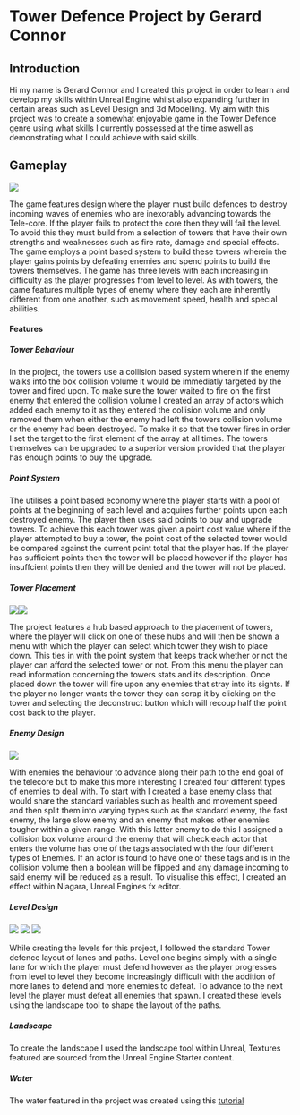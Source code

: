 # Tower Defence Project by Gerard Connor

## Introduction

Hi my name is Gerard Connor and I created this project in order to learn and develop my skills within Unreal Engine whilst also expanding further in certain areas such as Level Design and 3d Modelling. My aim with this project was to create a somewhat enjoyable game in the Tower Defence genre using what skills I currently possessed at the time aswell as demonstrating what I could achieve with said skills.

## Gameplay

![](imgs/GameShot.png)

The game features design where the player must build defences to destroy incoming waves of enemies who are inexorably advancing towards the Tele-core. If the player fails to protect the core then they will fail the level. To avoid this they must build from a selection of towers that have their own strengths and weaknesses such as fire rate, damage and special effects. The game employs a point based system to build these towers wherein the player gains points by defeating enemies and spend points to build the towers themselves. The game has three levels with each increasing in difficulty as the player progresses from level to level. As with towers, the game features multiple types of enemy where they each are inherently different from one another, such as movement speed, health and special abilities.

#### Features

##### Tower Behaviour 
In the project, the towers use a collision based system wherein if the enemy walks into the box collision volume it would be immediatly targeted by the tower and fired upon. To make sure the tower waited to fire on the first enemy that entered the collision volume I created an array of actors which added each enemy to it as they entered the collision volume and only removed them when either the enemy had left the towers collision volume or the enemy had been destroyed. To make it so that the tower fires in order I set the target to the first element of the array at all times. The towers themselves can be upgraded to a superior version provided that the player has enough points to buy the upgrade. 

##### Point System
The utilises a point based economy where the player starts with a pool of points at the beginning of each level and acquires further points upon each destroyed enemy. The player then uses said points to buy and upgrade towers. To achieve this each tower was given a point cost value where if the player attempted to buy a tower, the point cost of the selected tower would be compared against the current point total that the player has. If the player has sufficient points then the tower will be placed however if the player has insuffcient points then they will be denied and the tower will not be placed.

##### Tower Placement
![](imgs/PointsEx2.png)![](imgs/DeconEx.png)

The project features a hub based approach to the placement of towers, where the player will click on one of these hubs and will then be shown a menu with which the player can select which tower they wish to place down. This ties in with the point system that keeps track whether or not the player can afford the selected tower or not. From this menu the player can read information concerning the towers stats and its description. Once placed down the tower will fire upon any enemies that stray into its sights. If the player no longer wants the tower they can scrap it by clicking on the tower and selecting the deconstruct button which will recoup half the point cost back to the player.

##### Enemy Design
![](imgs/Invig.png)

With enemies the behaviour to advance along their path to the end goal of the telecore but to make this more interesting I created four different types of enemies to deal with. To start with I created a base enemy class that would share the standard variables such as health and movement speed and then split them into varying types such as the standard enemy, the fast enemy, the large slow enemy and an enemy that makes other enemies tougher within a given range. With this latter enemy to do this I assigned a collision box volume around the enemy that will check each actor that enters the volume has one of the tags associated with the four different types of Enemies. If an actor is found to have one of these tags and is in the collision volume then a boolean will be flipped and any damage incoming to said enemy will be reduced as a result. To visualise this effect, I created an effect within Niagara, Unreal Engines fx editor.

##### Level Design
![](imgs/Level1.png)
![](imgs/Level2.png)
![](imgs/Level3.png)

While creating the levels for this project, I followed the standard Tower defence layout of lanes and paths. Level one begins simply with a single lane for which the player must defend however as the player progresses from level to level they become increasingly difficult with the addition of more lanes to defend and more enemies to defeat. To advance to the next level the player must defeat all enemies that spawn. I created these levels using the landscape tool to shape the layout of the paths.

##### Landscape

To create the landscape I used the landscape tool within Unreal, Textures featured are sourced from the Unreal Engine Starter content.

##### Water
The water featured in the project was created using this [tutorial](https://www.youtube.com/watch?v=IpEfhLTfqBw)


